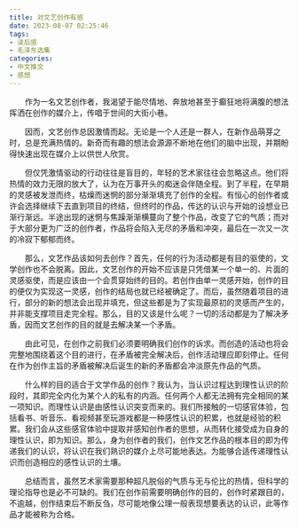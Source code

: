 ```yaml
---
title: 对文艺创作有感
date: 2023-08-07 02:25:46
tags:
- 读后感
- 毛泽东选集
categories:
- 中文推文
- 感想
---
```

&ensp;&ensp;&ensp;&ensp;作为一名文艺创作者，我渴望于能尽情地、奔放地甚至于癫狂地将满腹的想法挥洒在创作的媒介上，传唱于世间的大街小巷。

<!--more-->

&ensp;&ensp;&ensp;&ensp;因而，文艺创作总因激情而起。无论是一个人还是一群人，在新作品萌芽之时，总是充满热情的。新奇而有趣的想法会源源不断地在他们的脑中出现，并期盼得快速出现在媒介上以供世人欣赏。

&ensp;&ensp;&ensp;&ensp;但仅凭激情驱动的行动往往是盲目的，年轻的艺术家往往会忽略这点。他们将热情的效力无限的放大了，认为在万事开头的痴迷会伴随全程。到了半程，在早期的灵感被发泄而终，枯燥而迷惘的部分渐渐填充了创作的全程。有恒心的创作者或许会选择继续下去直到项目的终结，但终时的作品，传达的认识与开始的设想业已渐行渐远。半途出现的迷惘与焦躁渐渐横蔓向了整个作品，改变了它的气质；而对于大部分更为广泛的创作者，作品将会陷入无尽的矛盾和冲突，最后在一次又一次的冷寂下郁郁而终。

&ensp;&ensp;&ensp;&ensp;那么，文艺作品该如何去创作？首先，任何的行为活动都是有目的驱使的，文学创作也不会脱离。因此，文艺创作的开始不应该是只凭借某一个单一的、片面的灵感驱使，而是应该由一个会贯穿始终的目的。若创作由单一灵感开始，创作的目的便仅为实现这一灵感，创作的结局也就已经被确定了。而后，虽然随着项目的进行，部分的新的想法会出现并填充，但这些都是为了实现最原初的灵感而产生的，并非能支撑项目走完全程。那么，目的又该是什么呢？一切的活动都是为了解决矛盾，因而文艺创作的目的就是去解决某一个矛盾。

&ensp;&ensp;&ensp;&ensp;由此可见，在创作之前我们必须要明确我们创作的诉求。而创造的活动也将会完整地围绕着这个目的进行，在矛盾被完全解决后，创作活动理应即刻停止。任何在作为创作主旨的矛盾被解决后诞生的新的矛盾都会冲淡原先作品的气质。

&ensp;&ensp;&ensp;&ensp;什么样的目的适合于文学作品的创作？我认为，当认识过程达到理性认识的阶段时，其即完全内化为某个人的私有的内涵。任何两个人都无法拥有完全相同的某一项知识。而理性认识是由感性认识突变而来的。我们所接触的一切感官体验，包括看书、听音乐、看视频甚至玩游戏都是一种感性认识的积累，也就是经验的积累。我们会从这些感官体验中提取并感知创作者的思想，从而转化接受成为自身的理性认识，即为知识。那么，身为创作者的我们，创作文艺作品的根本目的即为传递我们的认识，将认识在我们熟识的媒介上尽可能地表达。为能够合适传递理性认识而创造相应的感性认识的土壤。

&ensp;&ensp;&ensp;&ensp;总结而言，虽然艺术家需要那种超凡脱俗的气质与无与伦比的热情，但科学的理论指导也是必不可缺的。我们在创作前需要明确创作的目的，创作时紧跟目的，不逾越，创作结束后不断反刍，尽可能地像公理一般表现想要表达的认识，此等作品才能被称为合格。